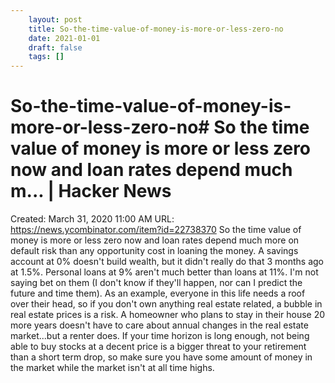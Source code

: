 ```yaml
---
 	layout: post
 	title: So-the-time-value-of-money-is-more-or-less-zero-no
 	date: 2021-01-01
 	draft: false
 	tags: []
---
```


# So-the-time-value-of-money-is-more-or-less-zero-no# So the time value of money is more or less zero now and loan rates depend much m... | Hacker News
Created: March 31, 2020 11:00 AM
URL: https://news.ycombinator.com/item?id=22738370
So the time value of money is more or less zero now and loan rates depend much more on default risk than any opportunity cost in loaning the money.
A savings account at 0% doesn't build wealth, but it didn't really do that 3 months ago at 1.5%.
Personal loans at 9% aren't much better than loans at 11%.
I'm not saying bet on them (I don't know if they'll happen, nor can I predict the future and time them).
As an example, everyone in this life needs a roof over their head, so if you don't own anything real estate related, a bubble in real estate prices is a risk.
A homeowner who plans to stay in their house 20 more years doesn't have to care about annual changes in the real estate market...but a renter does.
If your time horizon is long enough, not being able to buy stocks at a decent price is a bigger threat to your retirement than a short term drop, so make sure you have some amount of money in the market while the market isn't at all time highs.
